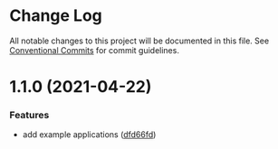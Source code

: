 # Change Log

All notable changes to this project will be documented in this file.
See [Conventional Commits](https://conventionalcommits.org) for commit guidelines.

# 1.1.0 (2021-04-22)


### Features

* add example applications ([dfd66fd](https://github.com/Formonsus/vue-enterprise-app/commit/dfd66fdf4deb368029654aceb815de796ac29e8a))
